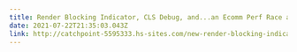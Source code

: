 ```yaml
---
title: Render Blocking Indicator, CLS Debug, and...an Ecomm Perf Race a-brewin'?
date: 2021-07-22T21:35:03.043Z
link: http://catchpoint-5595333.hs-sites.com/new-render-blocking-indicator-and...an-ecomm-perf-race
---
```

